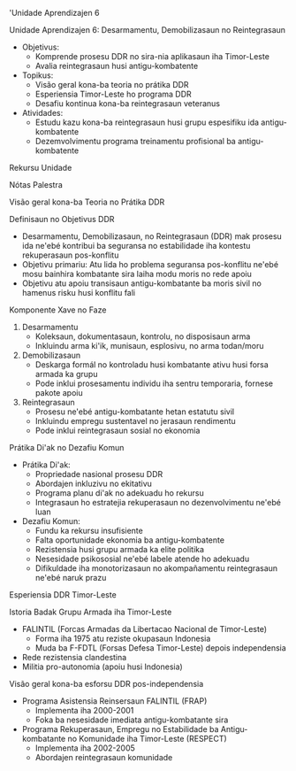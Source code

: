 'Unidade Aprendizajen 6

Unidade Aprendizajen 6: Desarmamentu, Demobilizasaun no Reintegrasaun
- Objetivus:
  * Komprende prosesu DDR no sira-nia aplikasaun iha Timor-Leste
  * Avalia reintegrasaun husi antigu-kombatente
- Topikus:
  * Visão geral kona-ba teoria no prátika DDR
  * Esperiensia Timor-Leste ho programa DDR
  * Desafiu kontinua kona-ba reintegrasaun veteranus
- Atividades:
  * Estudu kazu kona-ba reintegrasaun husi grupu espesifiku ida antigu-kombatente
  * Dezemvolvimentu programa treinamentu profisional ba antigu-kombatente

Rekursu Unidade

Nótas Palestra

Visão geral kona-ba Teoria no Prátika DDR

Definisaun no Objetivus DDR
- Desarmamentu, Demobilizasaun, no Reintegrasaun (DDR) mak prosesu ida ne'ebé kontribui ba seguransa no estabilidade iha kontestu rekuperasaun pos-konflitu
- Objetivu primariu: Atu lida ho problema seguransa pos-konflitu ne'ebé mosu bainhira kombatante sira laiha modu moris no rede apoiu
- Objetivu atu apoiu transisaun antigu-kombatante ba moris sivil no hamenus risku husi konflitu fali 

Komponente Xave no Faze
1. Desarmamentu
   - Koleksaun, dokumentasaun, kontrolu, no disposisaun arma
   - Inkluindu arma ki'ik, munisaun, esplosivu, no arma todan/moru
2. Demobilizasaun
   - Deskarga formál no kontroladu husi kombatante ativu husi forsa armada ka grupu
   - Pode inklui prosesamentu individu iha sentru temporaria, fornese pakote apoiu
3. Reintegrasaun
   - Prosesu ne'ebé antigu-kombatante hetan estatutu sivil
   - Inkluindu empregu sustentavel no jerasaun rendimentu
   - Pode inklui reintegrasaun sosial no ekonomia

Prátika Di'ak no Dezafiu Komun
- Prátika Di'ak:
  * Propriedade nasional prosesu DDR
  * Abordajen inkluzivu no ekitativu
  * Programa planu di'ak no adekuadu ho rekursu
  * Integrasaun ho estratejia rekuperasaun no dezenvolvimentu ne'ebé luan
- Dezafiu Komun:
  * Fundu ka rekursu insufisiente
  * Falta oportunidade ekonomia ba antigu-kombatente
  * Rezistensia husi grupu armada ka elite politika
  * Nesesidade psikososial ne'ebé labele atende ho adekuadu
  * Difikuldade iha monotorizasaun no akompañamentu reintegrasaun ne'ebé naruk prazu

Esperiensia DDR Timor-Leste

Istoria Badak Grupu Armada iha Timor-Leste
- FALINTIL (Forcas Armadas da Libertacao Nacional de Timor-Leste)
  * Forma iha 1975 atu reziste okupasaun Indonesia
  * Muda ba F-FDTL (Forsas Defesa Timor-Leste) depois independensia
- Rede rezistensia clandestina
- Militia pro-autonomia (apoiu husi Indonesia)

Visão geral kona-ba esforsu DDR pos-independensia
- Programa Asistensia Reinsersaun FALINTIL (FRAP)
  * Implementa iha 2000-2001
  * Foka ba nesesidade imediata antigu-kombatante sira
- Programa Rekuperasaun, Empregu no Estabilidade ba Antigu-kombatante no Komunidade iha Timor-Leste (RESPECT)
  * Implementa iha 2002-2005
  * Abordajen reintegrasaun komunidade